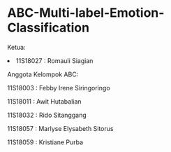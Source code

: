# ABC-Multi-label-Emotion-Classification
Ketua: 
<li>11S18027 : Romauli Siagian</li>

Anggota Kelompok ABC:
<p> 11S18003 : Febby Irene Siringoringo 
<p> 11S18011 : Awit Hutabalian
<p> 11S18032 : Rido Sitanggang
<p> 11S18057 : Marlyse Elysabeth Sitorus
<p> 11S18059 : Kristiane Purba</p>

